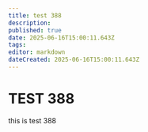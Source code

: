 ```yaml
---
title: test 388
description: 
published: true
date: 2025-06-16T15:00:11.643Z
tags: 
editor: markdown
dateCreated: 2025-06-16T15:00:11.643Z
---
```


# TEST 388
this is test 388
